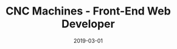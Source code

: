 ---
type: "job"
date: "2019-03-01"
title: "CNC Machines - Front-End Web Developer"
website: "https://cncmachines.com"
techStack: "JavaScript Express.js Next.js React.js HTML CSS SCSS"
termInMonths: 3
---